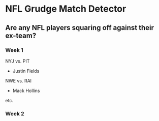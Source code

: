 # NFL Grudge Match Detector
## Are any NFL players squaring off against their ex-team?
### Week 1
NYJ vs. PIT  
- Justin Fields  

NWE vs. RAI
- Mack Hollins


etc.  
### Week 2


